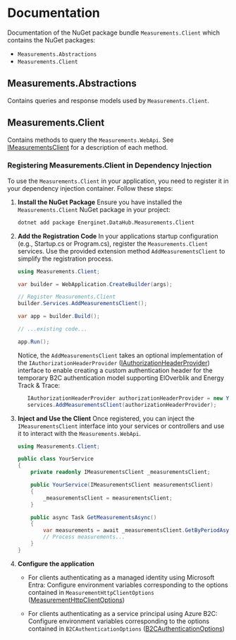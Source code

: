 # Documentation

Documentation of the NuGet package bundle `Measurements.Client` which contains the NuGet packages:

- `Measurements.Abstractions`
- `Measurements.Client`

## Measurements.Abstractions

Contains queries and response models used by `Measurements.Client`.

## Measurements.Client

Contains methods to query the `Measurements.WebApi`. See [IMeasurementsClient](https://github.com/Energinet-DataHub/opengeh-measurements/blob/main/source/dotnet/Measurements.Client/IMeasurementsClient.cs) for a description of each method.

### Registering Measurements.Client in Dependency Injection

To use the `Measurements.Client` in your application, you need to register it in your dependency injection container. Follow these steps:

1. **Install the NuGet Package**
   Ensure you have installed the `Measurements.Client` NuGet package in your project:

   ```bash
   dotnet add package Energinet.DataHub.Measurements.Client
   ```

2. **Add the Registration Code**
   In your applications startup configuration (e.g., Startup.cs or Program.cs), register the `Measurements.Client` services. Use the provided extension method `AddMeasurementsClient` to simplify the registration process.

   ```csharp
   using Measurements.Client;

   var builder = WebApplication.CreateBuilder(args);

   // Register Measurements.Client
   builder.Services.AddMeasurementsClient();

   var app = builder.Build();

   // ...existing code...

   app.Run();
   ```

   Notice, the `AddMeasurementsClient` takes an optional implementation of the `IAuthorizationHeaderProvider` ([IAuthorizationHeaderProvider](https://github.com/Energinet-DataHub/geh-core/blob/main/source/App/source/Common/Identity/IAuthorizationHeaderProvider.cs)) interface to enable creating a custom authentication header for the temporary B2C authentication model supporting ElOverblik and Energy Track & Trace:

   ```csharp
      IAuthorizationHeaderProvider authorizationHeaderProvider = new YourB2CAuthorizationHeaderProvider()
      services.AddMeasurementsClient(authorizationHeaderProvider);
   ```

3. **Inject and Use the Client**
   Once registered, you can inject the `IMeasurementsClient` interface into your services or controllers and use it to interact with the `Measurements.WebApi`.

   ```csharp
   using Measurements.Client;

   public class YourService
   {
       private readonly IMeasurementsClient _measurementsClient;

       public YourService(IMeasurementsClient measurementsClient)
       {
           _measurementsClient = measurementsClient;
       }

       public async Task GetMeasurementsAsync()
       {
           var measurements = await _measurementsClient.GetByPeriodAsync();
           // Process measurements...
       }
   }
   ```

4. **Configure the application**

   - For clients authenticating as a managed identity using Microsoft Entra:
   Configure environment variables corresponding to the options contained in `MeasurementHttpClientOptions` ([MeasurementHttpClientOptions](https://github.com/Energinet-DataHub/opengeh-measurements/blob/main/source/dotnet/Measurements.Client/Extensions/Options/MeasurementHttpClientOptions.cs))

   - For clients authenticating as a service principal using Azure B2C:
   Configure environment variables corresponding to the options contained in `B2CAuthenticationOptions` ([B2CAuthenticationOptions](https://github.com/Energinet-DataHub/opengeh-measurements/blob/main/source/dotnet/Measurements.Application/Extensions/Options/B2CAuthenticationOptions.cs))
